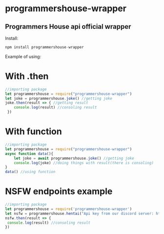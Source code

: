 # programmershouse-wrapper
Programmers House api official wrapper
--
Install:
```js
npm install programmershouse-wrapper
```


Example of using:
# With .then
```js
//importing package
let programmershouse = require("programmershouse-wrapper")
let joke = programmershouse.joke() //getting joke
joke.then(result => { //getting result
    console.log(result) //consoling result
 })
```
# With function
```js
//importing package
let programmershouse = require("programmershouse-wrapper")
async function data(){
    let joke = await programmershouse.joke() //getting joke
    console.log(joke) //doing things with result(there is consoling)
}
data() //using function
```
# NSFW endpoints example
```js
//importing package
let programmershouse = require('programmershouse-wrapper')
let nsfw = programmershouse.hentai("Api key from our discord server: https://discord.gg/gqKbGBWmRz") //getting nsfw(you need key)
nsfw.then(result => {
 console.log(result) //consoling result
})
```
